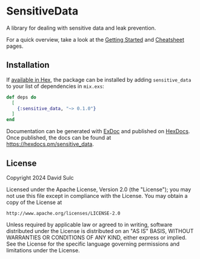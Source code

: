 # SensitiveData

A library for dealing with sensitive data and leak prevention.

For a quick overview, take a look at the [Getting Started](getting_started.html) and [Cheatsheet](cheatsheet.html) pages.

## Installation

If [available in Hex](https://hex.pm/docs/publish), the package can be installed
by adding `sensitive_data` to your list of dependencies in `mix.exs`:

```elixir
def deps do
  [
    {:sensitive_data, "~> 0.1.0"}
  ]
end
```

Documentation can be generated with [ExDoc](https://github.com/elixir-lang/ex_doc)
and published on [HexDocs](https://hexdocs.pm). Once published, the docs can
be found at <https://hexdocs.pm/sensitive_data>.

## License

Copyright 2024 David Sulc

Licensed under the Apache License, Version 2.0 (the "License");
you may not use this file except in compliance with the License.
You may obtain a copy of the License at

    http://www.apache.org/licenses/LICENSE-2.0

Unless required by applicable law or agreed to in writing, software
distributed under the License is distributed on an "AS IS" BASIS,
WITHOUT WARRANTIES OR CONDITIONS OF ANY KIND, either express or implied.
See the License for the specific language governing permissions and
limitations under the License.